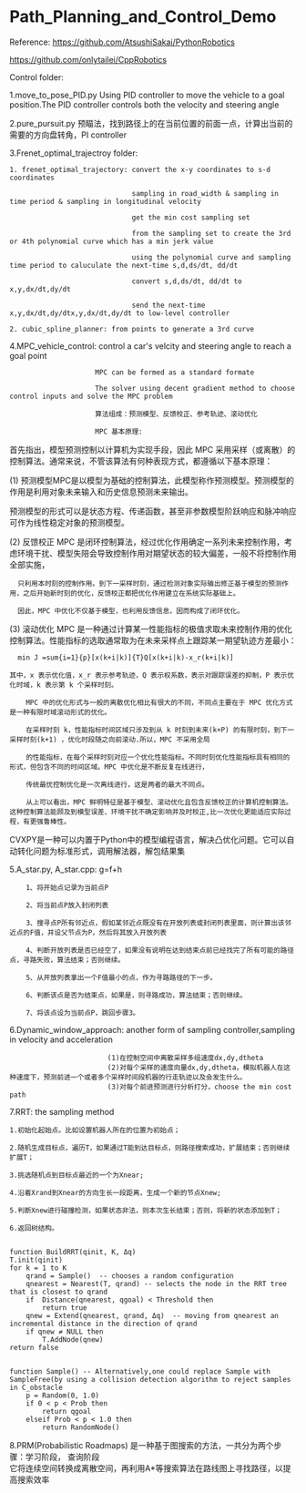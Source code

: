 # Path_Planning_and_Control_Demo

Reference:
https://github.com/AtsushiSakai/PythonRobotics

https://github.com/onlytailei/CppRobotics

Control folder:

1.move_to_pose_PID.py 
  Using PID controller to move the vehicle to a goal position.The PID controller controls both the velocity and steering angle
 
2.pure_pursuit.py
  预瞄法，找到路径上的在当前位置的前面一点，计算出当前的需要的方向盘转角，PI controller
 
3.Frenet_optimal_trajectroy folder:

    1. frenet_optimal_trajectory: convert the x-y coordinates to s-d coordinates
    
                                  sampling in road_width & sampling in time period & sampling in longitudinal velocity
                                  
                                  get the min cost sampling set      
                                  
                                  from the sampling set to create the 3rd or 4th polynomial curve which has a min jerk value
                                  
                                  using the polynomial curve and sampling time period to caluculate the next-time s,d,ds/dt, dd/dt
                                  
                                  convert s,d,ds/dt, dd/dt to x,y,dx/dt,dy/dt
                                  
                                  send the next-time x,y,dx/dt,dy/dtx,y,dx/dt,dy/dt to low-level controller  
                                  
    2. cubic_spline_planner: from points to generate a 3rd curve  
 
 
 
 4.MPC_vehicle_control:  control a car's velcity and steering angle to reach a goal point
 
                         MPC can be formed as a standard formate
    
                         The solver using decent gradient method to choose control inputs and solve the MPC problem   

                         算法组成：预测模型、反馈校正、参考轨迹、滚动优化

                         MPC 基本原理:

首先指出，模型预测控制以计算机为实现手段，因此 MPC 采用采样（或离散）的控制算法。通常来说，不管该算法有何种表现方式，都遵循以下基本原理：  



 (1) 预测模型MPC是以模型为基础的控制算法，此模型称作预测模型。预测模型的作用是利用对象未来输入和历史信息预测未来输出。

   预测模型的形式可以是状态方程、传递函数，甚至非参数模型阶跃响应和脉冲响应可作为线性稳定对象的预测模型。
   
 (2) 反馈校正 MPC 是闭环控制算法，经过优化作用确定一系列未来控制作用，考虑环境干扰、模型失陪会导致控制作用对期望状态的较大偏差，一般不将控制作用全部实施，

      只利用本时刻的控制作用。到下一采样时刻，通过检测对象实际输出修正基于模型的预测作用，之后开始新时刻的优化，反馈校正都把优化作用建立在系统实际基础上。

      因此，MPC 中优化不仅基于模型，也利用反馈信息，因而构成了闭环优化。

   
 (3) 滚动优化 MPC 是一种通过计算某一性能指标的极值求取未来控制作用的优化控制算法。性能指标的选取通常取为在未来采样点上跟踪某一期望轨迹方差最小：

      min J =sum{i=1}{p}[x(k+i|k)]{T}Q[x(k+i|k)-x_r(k+i|k)]

    其中，x 表示优化值，x_r 表示参考轨迹，Q 表示权系数，表示对跟踪误差的抑制，P 表示优化时域，k 表示第 k 个采样时刻。

        MPC 中的优化形式与一般的离散优化相比有很大的不同，不同点主要在于 MPC 优化方式是一种有限时域滚动形式的优化。

        在采样时刻 k，性能指标时间区域只涉及到从 k 时刻到未来(k+P) 的有限时刻，到下一采样时刻(k+1) ，优化时段随之向前滚动.所以，MPC 不采用全局

        的性能指标，在每个采样时刻对应一个优化性能指标。不同时刻优化性能指标具有相同的形式，但包含不同的时间区域。MPC 中优化是不断反复在线进行，

        传统最优控制优化是一次离线进行，这是两者的最大不同点。
         
        从上可以看出，MPC 鲜明特征是基于模型、滚动优化且包含反馈校正的计算机控制算法。这种控制算法能顾及到模型误差、环境干扰不确定影响并及时校正,比一次优化更能适应实际过程，有更强鲁棒性。
        

  CVXPY是一种可以内置于Python中的模型编程语言，解决凸优化问题。它可以自动转化问题为标准形式，调用解法器，解包结果集
 

5.A_star.py, A_star.cpp: g=f+h


        1、将开始点记录为当前点P

        2、将当前点P放入封闭列表

        3、搜寻点P所有邻近点，假如某邻近点既没有在开放列表或封闭列表里面，则计算出该邻近点的F值，并设父节点为P，然后将其放入开放列表

        4、判断开放列表是否已经空了，如果没有说明在达到结束点前已经找完了所有可能的路径点，寻路失败，算法结束；否则继续。

        5、从开放列表拿出一个F值最小的点，作为寻路路径的下一步。

        6、判断该点是否为结束点，如果是，则寻路成功，算法结束；否则继续。

        7、将该点设为当前点P，跳回步骤3。



6.Dynamic_window_approach: another form of sampling controller,sampling in velocity and acceleration
                            
                            (1)在控制空间中离散采样多组速度dx,dy,dtheta
                            (2)对每个采样的速度向量dx,dy,dtheta，模拟机器人在这种速度下，预测前进一个或者多个采样时间段机器的行走轨迹以及会发生什么。
                            (3)对每个前进预测进行分析打分，choose the min cost path

                             

7.RRT: the sampling method

    1.初始化起始点。比如设置机器人所在的位置为初始点；

    2.随机生成目标点，遍历T，如果通过T能到达目标点，则路径搜索成功，扩展结束；否则继续扩展T；

    3.挑选随机点到目标点最近的一个为Xnear;

    4.沿着Xrand到Xnear的方向生长一段距离，生成一个新的节点Xnew;

    5.判断Xnew进行碰撞检测，如果状态非法，则本次生长结束；否则，将新的状态添加到T；

    6.返回树结构。   


    function BuildRRT(qinit, K, Δq)
    T.init(qinit)
    for k = 1 to K
        qrand = Sample()  -- chooses a random configuration
        qnearest = Nearest(T, qrand) -- selects the node in the RRT tree that is closest to qrand
        if  Distance(qnearest, qgoal) < Threshold then
            return true
        qnew = Extend(qnearest, qrand, Δq)  -- moving from qnearest an incremental distance in the direction of qrand
        if qnew ≠ NULL then
            T.AddNode(qnew)
    return false


    function Sample() -- Alternatively,one could replace Sample with SampleFree(by using a collision detection algorithm to reject samples in C_obstacle
        p = Random(0, 1.0)
        if 0 < p < Prob then
            return qgoal
        elseif Prob < p < 1.0 then
            return RandomNode()
       


8.PRM(Probabilistic Roadmaps) 是一种基于图搜索的方法，一共分为两个步骤：学习阶段， 查询阶段     
           它将连续空间转换成离散空间，再利用A*等搜索算法在路线图上寻找路径，以提高搜索效率

